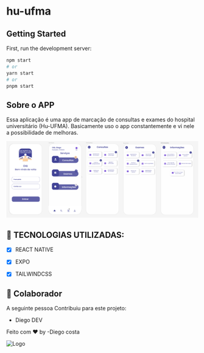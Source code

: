 # hu-ufma



## Getting Started

First, run the development server:

```bash
npm start
# or
yarn start
# or
pnpm start
```



## Sobre o APP

Essa aplicação é uma app de marcação de consultas e exames do hospital universitário (Hu-UFMA).
Basicamente uso o app constantemente e vi nele a possibilidade de melhoras.

<img src="./assets/projeto.png" alt="exemplo do projeto">


## 🚀 TECNOLOGIAS UTILIZADAS:

- [x] REACT NATIVE
- [x] EXPO
- [x] TAILWINDCSS



## 🤝 Colaborador

A seguinte pessoa Contribuiu para este projeto:

- Diego DEV

Feito com ♥ by -Diego costa


![Logo](https://dev-to-uploads.s3.amazonaws.com/uploads/articles/th5xamgrr6se0x5ro4g6.png)

